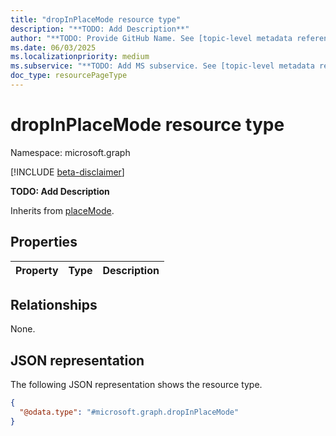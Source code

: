 ```yaml
---
title: "dropInPlaceMode resource type"
description: "**TODO: Add Description**"
author: "**TODO: Provide GitHub Name. See [topic-level metadata reference](https://eng.ms/docs/products/microsoft-graph-service/microsoft-graph/document-apis/metadata)**"
ms.date: 06/03/2025
ms.localizationpriority: medium
ms.subservice: "**TODO: Add MS subservice. See [topic-level metadata reference](https://eng.ms/docs/products/microsoft-graph-service/microsoft-graph/document-apis/metadata)**"
doc_type: resourcePageType
---
```


# dropInPlaceMode resource type

Namespace: microsoft.graph

[!INCLUDE [beta-disclaimer](../../includes/beta-disclaimer.md)]

**TODO: Add Description**


Inherits from [placeMode](../resources/placemode.md).


## Properties
|Property|Type|Description|
|:---|:---|:---|

## Relationships
None.

## JSON representation
The following JSON representation shows the resource type.
<!-- {
  "blockType": "resource",
  "@odata.type": "microsoft.graph.dropInPlaceMode"
}
-->
``` json
{
  "@odata.type": "#microsoft.graph.dropInPlaceMode"
}
```

